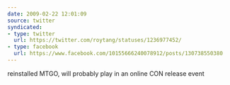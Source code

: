 ```yaml
---
date: 2009-02-22 12:01:09
source: twitter
syndicated:
- type: twitter
  url: https://twitter.com/roytang/statuses/1236977452/
- type: facebook
  url: https://www.facebook.com/10155666240078912/posts/130738550380
---
```


reinstalled MTGO, will probably play in an online CON release event